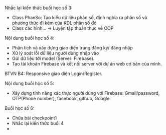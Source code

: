 Nhắc lại kiến thức buổi học số 3: 
- Class PhanSo: Tạo kiểu dữ liệu phân số, định nghĩa ra phân số và phương thức đi kèm của KDL phân số đó
- Class các hình... 
=> Luyện tập thuần thục về OOP

Nội dung buổi học số 4: 
- Phân tích và xây dựng giao diện trang đăng ký/ đăng nhập
- Xử lý soát lỗi dữ liệu người dùng nhập vào
- Gửi dữ liệu tới model (Server: Firebase).
- Tạo tài khoản Firebase và kết nối server với dự án web cơ bản của mình.

BTVN B4: Responsive giao diện Login/Register.

Nội dung buổi học số 5: 
- Xây dựng tính năng xác thực người dùng với Firebase: Gmail/password, OTP(Phone number), facebook, github, Google.




Buổi học số 6:
- Chữa bài checkpoint1
- Nhắc lại kiến thức buổi 4
- 